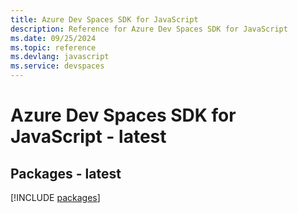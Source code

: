 ```yaml
---
title: Azure Dev Spaces SDK for JavaScript
description: Reference for Azure Dev Spaces SDK for JavaScript
ms.date: 09/25/2024
ms.topic: reference
ms.devlang: javascript
ms.service: devspaces
---
```

# Azure Dev Spaces SDK for JavaScript - latest
## Packages - latest
[!INCLUDE [packages](dev-spaces-index.md)]